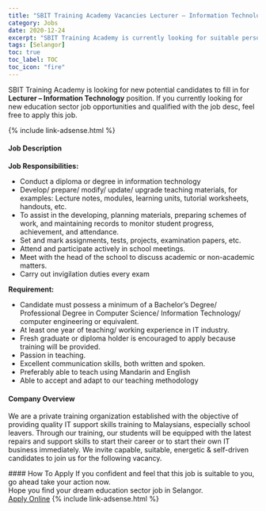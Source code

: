 ```yaml
---
title: "SBIT Training Academy Vacancies Lecturer – Information Technology" 
category: Jobs 
date: 2020-12-24 
excerpt: "SBIT Training Academy is currently looking for suitable person to fill in the Lecturer – Information Technology which positioned at Selangor" 
tags: [Selangor] 
toc: true 
toc_label: TOC 
toc_icon: "fire" 
--- 
```


<p>SBIT Training Academy is looking for new potential candidates to fill in for <b>Lecturer – Information Technology</b> position. If you currently looking for new education sector job opportunities and qualified with the job desc, feel free to apply this job.
</p>{% include link-adsense.html %} 
 <div><div><div><h4>Job Description</h4></div></div><div><div><span><div><p><strong>Job Responsibilities:</strong></p><ul><li>Conduct a diploma or degree in information technology</li><li>Develop/ prepare/ modify/ update/ upgrade teaching materials, for examples: Lecture notes, modules, learning units, tutorial worksheets, handouts, etc.</li><li>To assist in the developing, planning materials, preparing schemes of work, and maintaining records to monitor student progress, achievement, and attendance.</li><li>Set and mark assignments, tests, projects, examination papers, etc.</li><li>Attend and participate actively in school meetings.</li><li>Meet with the head of the school to discuss academic or non-academic matters.</li><li>Carry out invigilation duties every exam</li></ul><p><strong>Requirement:</strong></p><ul><li>Candidate must possess a minimum of a Bachelor&#8217;s Degree/ Professional Degree in Computer Science/ Information Technology/ computer engineering or equivalent.</li><li>At least one year of teaching/ working experience in IT industry.</li><li>Fresh graduate or diploma holder is encouraged to apply because training will be provided.</li><li>Passion in teaching.</li><li>Excellent communication skills, both written and spoken.</li><li>Preferably able to teach using Mandarin and English</li><li>Able to accept and adapt to our teaching methodology</li></ul></div></span></div></div></div> 
<div><div><div><h4>Company Overview</h4></div></div><div><div><span><div><p>We are a private training organization established with the objective of providing quality IT support skills training to Malaysians, especially school leavers. Through our training, our students will be equipped with the latest repairs and support skills to start their career or to start their own IT business immediately. We invite capable, suitable, energetic &amp; self-driven candidates to join us for the following vacancy.&#160;</p></div></span></div></div></div> 
#### How To Apply 
If you confident and feel that this job is suitable to you, go ahead take your action now. <br/> 
Hope you find your dream education sector job in Selangor. <br/> 
<a href="https://www.jobstreet.com.my/en/job/lecturer-information-technology-4450625?jobId=jobstreet-my-job-4450625&sectionRank=13&token=0~5eaa494b-1720-4b23-8b84-50f5194e8046&fr=SRP%20View%20In%20New%20Ta" class="btn btn--info" target="_blank" rel="nofollow noopenner">Apply Online</a> 
{% include link-adsense.html %} 